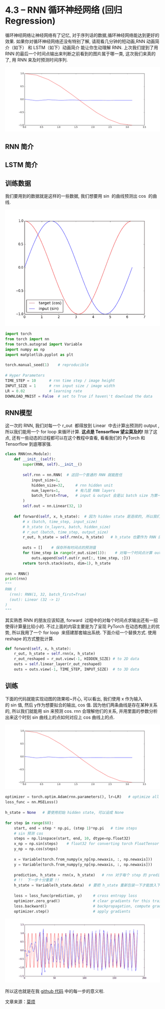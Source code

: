 # 4.3 – RNN 循环神经网络 (回归 Regression)

循环神经网络让神经网络有了记忆, 对于序列话的数据,循环神经网络能达到更好的效果. 如果你对循环神经网络还没有特别了解, 请观看几分钟的短动画,RNN 动画简介（如下） 和 LSTM（如下）动画简介 能让你生动理解 RNN. 上次我们提到了用 RNN 的最后一个时间点输出来判断之前看到的图片属于哪一类, 这次我们来真的了, 用 RNN 来及时预测时间序列.

![](img/f38868821469cadc36810cfd827511d1.png)

## RNN 简介

## LSTM 简介

## 训练数据

我们要用到的数据就是这样的一些数据, 我们想要用 sin  的曲线预测出 cos  的曲线.

![](img/22309cd02ee52b3a65e1f0022e8b964e.png)

```py
import torch
from torch import nn
from torch.autograd import Variable
import numpy as np
import matplotlib.pyplot as plt

torch.manual_seed(1)    # reproducible

# Hyper Parameters
TIME_STEP = 10      # rnn time step / image height
INPUT_SIZE = 1      # rnn input size / image width
LR = 0.02           # learning rate
DOWNLOAD_MNIST = False  # set to True if haven\'t download the data
```

## RNN模型

这一次的 RNN, 我们对每一个 r_out  都得放到 Linear  中去计算出预测的 output , 所以我们能用一个 for loop 来循环计算. **这点是 Tensorflow 望尘莫及的!** 除了这点, 还有一些动态的过程都可以在这个教程中查看, 看看我们的 PyTorch 和 Tensorflow 到底哪家强.

```py
class RNN(nn.Module):
    def __init__(self):
        super(RNN, self).__init__()

        self.rnn = nn.RNN(  # 这回一个普通的 RNN 就能胜任
            input_size=1,
            hidden_size=32,     # rnn hidden unit
            num_layers=1,       # 有几层 RNN layers
            batch_first=True,   # input & output 会是以 batch size 为第一维度的特征集 e.g. (batch, time_step, input_size)
        )
        self.out = nn.Linear(32, 1)

    def forward(self, x, h_state):  # 因为 hidden state 是连续的, 所以我们要一直传递这一个 state
        # x (batch, time_step, input_size)
        # h_state (n_layers, batch, hidden_size)
        # r_out (batch, time_step, output_size)
        r_out, h_state = self.rnn(x, h_state)   # h_state 也要作为 RNN 的一个输入

        outs = []    # 保存所有时间点的预测值
        for time_step in range(r_out.size(1)):    # 对每一个时间点计算 output
            outs.append(self.out(r_out[:, time_step, :]))
        return torch.stack(outs, dim=1), h_state

rnn = RNN()
print(rnn)
"""
RNN (
  (rnn): RNN(1, 32, batch_first=True)
  (out): Linear (32 -> 1)
)
"""
```

其实熟悉 RNN 的朋友应该知道, forward  过程中的对每个时间点求输出还有一招使得计算量比较小的. 不过上面的内容主要是为了呈现 PyTorch 在动态构图上的优势, 所以我用了一个 for  loop  来搭建那套输出系统. 下面介绍一个替换方式. 使用 reshape 的方式整批计算.

```py
def forward(self, x, h_state):
    r_out, h_state = self.rnn(x, h_state)
    r_out_reshaped = r_out.view(-1, HIDDEN_SIZE) # to 2D data
    outs = self.linear_layer(r_out_reshaped)
    outs = outs.view(-1, TIME_STEP, INPUT_SIZE)  # to 3D data
```

## 训练

下面的代码就能实现动图的效果啦~开心, 可以看出, 我们使用 x 作为输入的 sin 值, 然后 y作为想要拟合的输出, cos 值. 因为他们两条曲线是存在某种关系的, 所以我们就能用 sin 来预测 cos. rnn 会理解他们的关系, 并用里面的参数分析出来这个时刻 sin 曲线上的点如何对应上 cos 曲线上的点.

![](img/f38868821469cadc36810cfd827511d1.png)

```py
optimizer = torch.optim.Adam(rnn.parameters(), lr=LR)   # optimize all rnn parameters
loss_func = nn.MSELoss()

h_state = None   # 要使用初始 hidden state, 可以设成 None

for step in range(60):
    start, end = step * np.pi, (step 1)*np.pi   # time steps
    # sin 预测 cos
    steps = np.linspace(start, end, 10, dtype=np.float32)
    x_np = np.sin(steps)    # float32 for converting torch FloatTensor
    y_np = np.cos(steps)

    x = Variable(torch.from_numpy(x_np[np.newaxis, :, np.newaxis]))    # shape (batch, time_step, input_size)
    y = Variable(torch.from_numpy(y_np[np.newaxis, :, np.newaxis]))

    prediction, h_state = rnn(x, h_state)   # rnn 对于每个 step 的 prediction, 还有最后一个 step 的 h_state
    # !!  下一步十分重要 !!
    h_state = Variable(h_state.data)  # 要把 h_state 重新包装一下才能放入下一个 iteration, 不然会报错

    loss = loss_func(prediction, y)     # cross entropy loss
    optimizer.zero_grad()               # clear gradients for this training step
    loss.backward()                     # backpropagation, compute gradients
    optimizer.step()                    # apply gradients
```

![](img/04a6040ad4f06a69a92f440ea17dde44.png)

所以这也就是在我 [github 代码](https://www.pytorchtutorial.com/goto/https://github.com/MorvanZhou/PyTorch-Tutorial/blob/master/tutorial-contents/403_RNN_regressor.py) 中的每一步的意义啦.

文章来源：[莫烦](https://www.pytorchtutorial.com/goto/https://morvanzhou.github.io/)